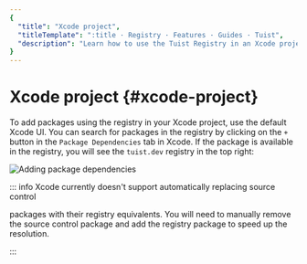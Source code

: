 ```yaml
---
{
  "title": "Xcode project",
  "titleTemplate": ":title · Registry · Features · Guides · Tuist",
  "description": "Learn how to use the Tuist Registry in an Xcode project."
}
---
```

# Xcode project {#xcode-project}

To add packages using the registry in your Xcode project, use the default Xcode
UI. You can search for packages in the registry by clicking on the `+` button in
the `Package Dependencies` tab in Xcode. If the package is available in the
registry, you will see the `tuist.dev` registry in the top right:

![Adding package
dependencies](/images/guides/features/build/registry/registry-add-package.png)

::: info Xcode currently doesn't support automatically replacing source control
<!-- -->
packages with their registry equivalents. You will need to manually remove the
source control package and add the registry package to speed up the
resolution.
<!-- -->
:::
